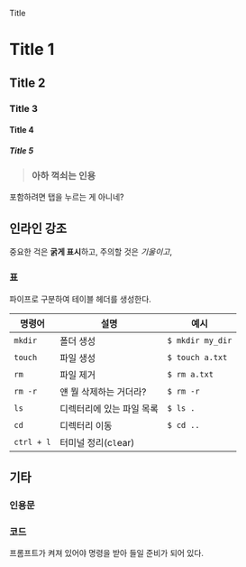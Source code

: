 Title
# Title 1

## Title 2

### Title 3

#### Title 4

##### Title 5

> ### 아하 꺽쇠는 인용

포함하려면 
탭을 누르는 게 아니네?

## 인라인 강조
중요한 걱은 **굵게 표시**하고, 주의할 것은 *기울이고*, 

### 표
파이프로 구분하여 테이블 헤더를 생성한다.

|명령어|설명|예시|
|--|--|--|
|`mkdir`|폴더 생성|`$ mkdir my_dir`|
|`touch`|파일 생성|`$ touch a.txt`|
|`rm`|파일 제거|`$ rm a.txt`|
|`rm -r`|얜 뭘 삭제하는 거더라?|`$ rm -r`|
|`ls`|디렉터리에 있는 파일 목록|`$ ls .`|
|`cd`|디렉터리 이동|`$ cd ..`|
|`ctrl + l`|터미널 정리(c`l`ear)|


## 기타

### 인용문





### 코드


프롬프트가 켜져 있어야 명령을 받아 들일 준비가 되어 있다.